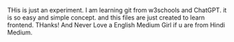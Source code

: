 THis is just an experiment. I am learning git from w3schools and ChatGPT. it is so easy and simple concept. and this files are just created to learn frontend. THanks! And Never Love a English Medium Girl if u are from Hindi Medium.